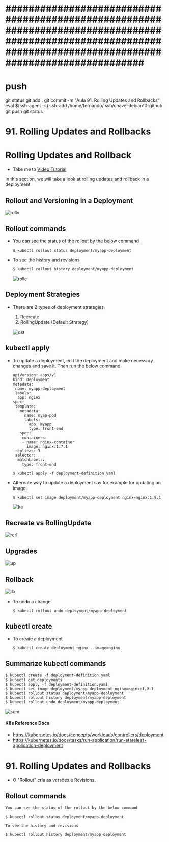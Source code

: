 
# ############################################################################################################################################################### ##############################################################################################################################################################
# ##############################################################################################################################################################
# ##############################################################################################################################################################
# push

git status
git add .
git commit -m "Aula 91. Rolling Updates and Rollbacks"
eval $(ssh-agent -s)
ssh-add /home/fernando/.ssh/chave-debian10-github
git push
git status





# ##############################################################################################################################################################
#  91. Rolling Updates and Rollbacks

# Rolling Updates and Rollback
  - Take me to [Video Tutorial](https://kodekloud.com/topic/rolling-updates-and-rollbacks/)
  
In this section, we will take a look at rolling updates and rollback in a deployment

## Rollout and Versioning in a Deployment

  ![rollv](../../images/rollv.PNG)
  
## Rollout commands
- You can see the status of the rollout by the below command
  ```
  $ kubectl rollout status deployment/myapp-deployment
  ```
- To see the history and revisions
  ```
  $ kubectl rollout history deployment/myapp-deployment
  ```
 
  ![rollc](../../images/rollc.PNG)
  
## Deployment Strategies
- There are 2 types of deployment strategies
  1. Recreate
  2. RollingUpdate (Default Strategy)
  
  ![dst](../../images/dst.PNG)
  
## kubectl apply
- To update a deployment, edit the deployment and make necessary changes and save it. Then run the below command.
  ```
  apiVersion: apps/v1
  kind: Deployment
  metadata:
   name: myapp-deployment
   labels:
    app: nginx
  spec:
   template:
     metadata:
       name: myap-pod
       labels:
         app: myapp
         type: front-end
     spec:
      containers:
      - name: nginx-container
        image: nginx:1.7.1
   replicas: 3
   selector:
    matchLabels:
      type: front-end       
  ```
  ```
  $ kubectl apply -f deployment-definition.yaml
  ```
- Alternate way to update a deployment say for example for updating an image.
  ```
  $ kubectl set image deployment/myapp-deployment nginx=nginx:1.9.1
  ```
  ![ka](../../images/ka.PNG)
  
## Recreate vs RollingUpdate
  
  ![rcrl](../../images/rcrl.PNG)
  
## Upgrades

  ![up](../../images/up.PNG)
  
## Rollback
  
  ![rb](../../images/rb.PNG)
  
- To undo a change
  ```
  $ kubectl rollout undo deployment/myapp-deployment
  ```
  
## kubectl create
- To create a deployment
  ```
  $ kubectl create deployment nginx --image=nginx
  ```
## Summarize kubectl commands
```
$ kubectl create -f deployment-definition.yaml
$ kubectl get deployments
$ kubectl apply -f deployment-definition.yaml
$ kubectl set image deployment/myapp-deployment nginx=nginx:1.9.1
$ kubectl rollout status deployment/myapp-deployment
$ kubectl rollout history deployment/myapp-deployment
$ kubectl rollout undo deployment/myapp-deployment
```

![sum](../../images/sum.PNG)
 
#### K8s Reference Docs
- https://kubernetes.io/docs/concepts/workloads/controllers/deployment
- https://kubernetes.io/docs/tasks/run-application/run-stateless-application-deployment










# ##############################################################################################################################################################
#  91. Rolling Updates and Rollbacks

- O "Rollout" cria as versões e Revisions.


## Rollout commands

    You can see the status of the rollout by the below command

    $ kubectl rollout status deployment/myapp-deployment

    To see the history and revisions

    $ kubectl rollout history deployment/myapp-deployment
